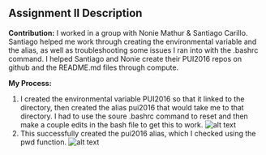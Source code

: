## Assignment II Description

**Contribution:** I worked in a group with Nonie Mathur & Santiago Carillo. Santiago helped me work through creating the environmental variable and the alias, as well as troubleshooting some issues I ran into with the .bashrc command. I helped Santiago and Nonie create their PUI2016 repos on github and the README.md files through compute. 

**My Process:** 

1. I created the environmental variable PUI2016 so that it linked to the directory, then created the alias pui2016 that would take me to that directory. I had to use the soure .bashrc command to reset and then make a couple edits in the bash file to get this to work.
![alt text](https://github.com/lgladson/PUI2016_lag552/blob/master/HW1_lag552/bash%20screenshot.PNG ".bashrc file screenshot")
2. This successfully created the pui2016 alias, which I checked using the pwd function.
![alt text](https://github.com/lgladson/PUI2016_lag552/blob/master/HW1_lag552/alias%20screenshot.PNG "alias commands screenshot")
